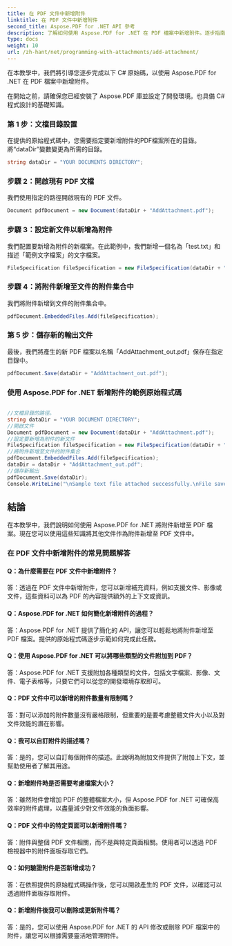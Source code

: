 ```yaml
---
title: 在 PDF 文件中新增附件
linktitle: 在 PDF 文件中新增附件
second_title: Aspose.PDF for .NET API 參考
description: 了解如何使用 Aspose.PDF for .NET 在 PDF 檔案中新增附件。逐步指南，方便操作。
type: docs
weight: 10
url: /zh-hant/net/programming-with-attachments/add-attachment/
---
```

在本教學中，我們將引導您逐步完成以下 C# 原始碼，以使用 Aspose.PDF for .NET 在 PDF 檔案中新增附件。

在開始之前，請確保您已經安裝了 Aspose.PDF 庫並設定了開發環境。也具備 C# 程式設計的基礎知識。

### 第 1 步：文檔目錄設置

在提供的原始程式碼中，您需要指定要新增附件的PDF檔案所在的目錄。將“dataDir”變數變更為所需的目錄。

```csharp
string dataDir = "YOUR DOCUMENTS DIRECTORY";
```

### 步驟 2：開啟現有 PDF 文檔

我們使用指定的路徑開啟現有的 PDF 文件。

```csharp
Document pdfDocument = new Document(dataDir + "AddAttachment.pdf");
```

### 步驟 3：設定新文件以新增為附件

我們配置要新增為附件的新檔案。在此範例中，我們新增一個名為「test.txt」和描述「範例文字檔案」的文字檔案。

```csharp
FileSpecification fileSpecification = new FileSpecification(dataDir + "test.txt", "Sample text file");
```

### 步驟 4：將附件新增至文件的附件集合中

我們將附件新增到文件的附件集合中。

```csharp
pdfDocument.EmbeddedFiles.Add(fileSpecification);
```

### 第 5 步：儲存新的輸出文件

最後，我們將產生的新 PDF 檔案以名稱「AddAttachment_out.pdf」保存在指定目錄中。

```csharp
pdfDocument.Save(dataDir + "AddAttachment_out.pdf");
```

### 使用 Aspose.PDF for .NET 新增附件的範例原始程式碼
 
```csharp

//文檔目錄的路徑。
string dataDir = "YOUR DOCUMENT DIRECTORY";
//開啟文件
Document pdfDocument = new Document(dataDir + "AddAttachment.pdf");
//設定要新增為附件的新文件
FileSpecification fileSpecification = new FileSpecification(dataDir + "test.txt", "Sample text file");
//將附件新增至文件的附件集合
pdfDocument.EmbeddedFiles.Add(fileSpecification);
dataDir = dataDir + "AddAttachment_out.pdf";
//儲存新輸出
pdfDocument.Save(dataDir);
Console.WriteLine("\nSample text file attached successfully.\nFile saved at " + dataDir);

```

## 結論

在本教學中，我們說明如何使用 Aspose.PDF for .NET 將附件新增至 PDF 檔案。現在您可以使用這些知識將其他文件作為附件新增至 PDF 文件中。

### 在 PDF 文件中新增附件的常見問題解答

#### Q：為什麼需要在 PDF 文件中新增附件？

答：透過在 PDF 文件中新增附件，您可以新增補充資料，例如支援文件、影像或文件，這些資料可以為 PDF 的內容提供額外的上下文或資訊。

#### Q：Aspose.PDF for .NET 如何簡化新增附件的過程？

答：Aspose.PDF for .NET 提供了簡化的 API，讓您可以輕鬆地將附件新增至 PDF 檔案。提供的原始程式碼逐步示範如何完成此任務。

#### Q：使用 Aspose.PDF for .NET 可以將哪些類型的文件附加到 PDF？

答：Aspose.PDF for .NET 支援附加各種類型的文件，包括文字檔案、影像、文件、電子表格等，只要它們可以從您的開發環境存取即可。

#### Q：PDF 文件中可以新增的附件數量有限制嗎？

答：對可以添加的附件數量沒有嚴格限制，但重要的是要考慮整體文件大小以及對文件效能的潛在影響。

#### Q：我可以自訂附件的描述嗎？

答：是的，您可以自訂每個附件的描述。此說明為附加文件提供了附加上下文，並幫助使用者了解其用途。

#### Q：新增附件時是否需要考慮檔案大小？

答：雖然附件會增加 PDF 的整體檔案大小，但 Aspose.PDF for .NET 可確保高效率的附件處理，以盡量減少對文件效能的負面影響。

#### Q：PDF 文件中的特定頁面可以新增附件嗎？

答：附件與整個 PDF 文件相關，而不是與特定頁面相關。使用者可以透過 PDF 檢視器中的附件面板存取它們。

#### Q：如何驗證附件是否新增成功？

答：在依照提供的原始程式碼操作後，您可以開啟產生的 PDF 文件，以確認可以透過附件面板存取附件。

#### Q：新增附件後我可以刪除或更新附件嗎？

答：是的，您可以使用 Aspose.PDF for .NET 的 API 修改或刪除 PDF 檔案中的附件，讓您可以根據需要靈活地管理附件。